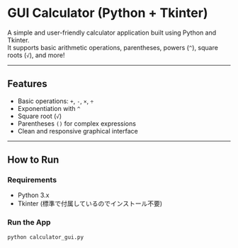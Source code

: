 #  GUI Calculator (Python + Tkinter)

A simple and user-friendly calculator application built using Python and Tkinter.  
It supports basic arithmetic operations, parentheses, powers (`^`), square roots (`√`), and more!

---

##  Features

- Basic operations: `+`, `-`, `×`, `÷`
- Exponentiation with `^`
- Square root (`√`)
- Parentheses `()` for complex expressions
- Clean and responsive graphical interface

---


##  How to Run

###  Requirements
- Python 3.x  
- Tkinter (標準で付属しているのでインストール不要)

###  Run the App

```bash
python calculator_gui.py
